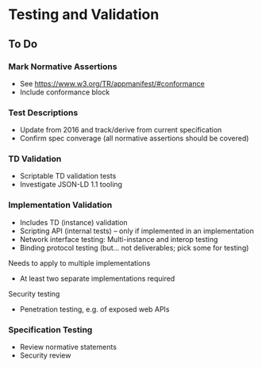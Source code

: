 # Testing and Validation

## To Do

### Mark Normative Assertions
* See https://www.w3.org/TR/appmanifest/#conformance
* Include conformance block

### Test Descriptions
* Update from 2016 and track/derive from current specification
* Confirm spec converage (all normative assertions should be covered)

### TD Validation
* Scriptable TD validation tests
* Investigate JSON-LD 1.1 tooling

### Implementation Validation
* Includes TD (instance) validation
* Scripting API (internal tests) – only if implemented in an implementation
* Network interface testing: Multi-instance and interop testing
* Binding protocol testing (but... not deliverables; pick some for testing)

Needs to apply to multiple implementations
* At least two separate implementations required

Security testing
* Penetration testing, e.g. of exposed web APIs

### Specification Testing
* Review normative statements
* Security review

